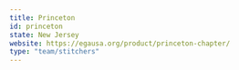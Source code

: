 ```yaml
---
title: Princeton
id: princeton
state: New Jersey
website: https://egausa.org/product/princeton-chapter/
type: "team/stitchers"
---
```

